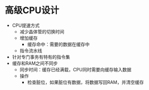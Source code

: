 # 高级CPU设计
- CPU提速方式   
    - 减少晶体管的切换时间
    - 增加缓存
        - 缓存命中：需要的数据在缓存中
    - 指令流水线
- 针对专门事务有特有的指令集
- 缓存和RAM之间不同步
    - 同步时间：缓存已经满载，CPU同时需要向缓存输入数据
    - 操作  
        - 检查脏位，如果脏位有数据，将数据写回RAM，并清空缓存